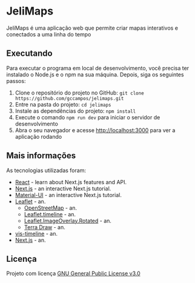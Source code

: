 # JeliMaps

JeliMaps é uma aplicação web que permite criar mapas interativos e conectados a uma linha do tempo

## Executando

Para executar o programa em local de desenvolvimento, você precisa ter instalado o Node.js e o npm na sua máquina. Depois, siga os seguintes passos:

1. Clone o repositório do projeto no GitHub: `git clone https://github.com/gccampos/jelimaps.git`
2. Entre na pasta do projeto: `cd jelimaps`
3. Instale as dependências do projeto: `npm install`
4. Execute o comando `npm run dev` para iniciar o servidor de desenvolvimento
5. Abra o seu navegador e acesse [http://localhost:3000](http://localhost:3000) para ver a aplicação rodando

## Mais informações

As tecnologias utilizadas foram:

- [React](https://react.dev/) - learn about Next.js features and API.
- [Next.js](https://nextjs.org/) - an interactive Next.js tutorial.
- [Material-UI](https://mui.com/material-ui/) - an interactive Next.js tutorial.
- [Leaflet](https://leafletjs.com/) - an.
  - [OpenStreetMap](https://www.openstreetmap.org/) - an.
  - [Leaflet.timeline](https://skeate.dev/Leaflet.timeline/) - an.
  - [Leaflet.ImageOverlay.Rotated](https://ivansanchez.github.io/Leaflet.ImageOverlay.Rotated/) - an.
  - [Terra Draw](https://terradraw.io/) - an.
- [vis-timeline](https://visjs.github.io/vis-timeline/docs/timeline/) - an.
- [Next.js](https://nextjs.org/) - an.

## Licença

Projeto com licença [GNU General Public License v3.0](https://github.com/gccampos/jelimaps/blob/main/LICENSE)
